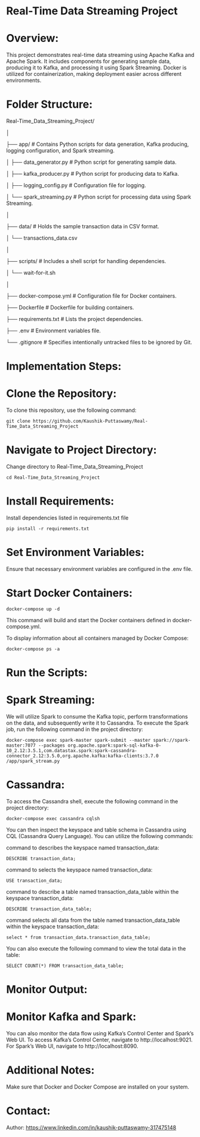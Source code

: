 # Real-Time Data Streaming Project

# Overview:

This project demonstrates real-time data streaming using Apache Kafka and Apache Spark. It includes components for generating sample data, producing it to Kafka, and processing it using Spark Streaming. Docker is utilized for containerization, making deployment easier across different environments.

# Folder Structure:

Real-Time_Data_Streaming_Project/

│

├── app/                           # Contains Python scripts for data generation, Kafka producing, logging configuration, and Spark streaming.

│   ├── data_generator.py          # Python script for generating sample data.

│   ├── kafka_producer.py          # Python script for producing data to Kafka.

│   ├── logging_config.py          # Configuration file for logging.

│   └── spark_streaming.py         # Python script for processing data using Spark Streaming.

│

├── data/                          # Holds the sample transaction data in CSV format.

│   └── transactions_data.csv

│

├── scripts/                       # Includes a shell script for handling dependencies.

│   └── wait-for-it.sh

│

├── docker-compose.yml            # Configuration file for Docker containers.

├── Dockerfile                    # Dockerfile for building containers.

├── requirements.txt              # Lists the project dependencies.

├── .env                          # Environment variables file.

└── .gitignore                    # Specifies intentionally untracked files to be ignored by Git.

# Implementation Steps:

# Clone the Repository:

To clone this repository, use the following command:

```git clone https://github.com/Kaushik-Puttaswamy/Real-Time_Data_Streaming_Project```

# Navigate to Project Directory:

Change directory to Real-Time_Data_Streaming_Project

```cd Real-Time_Data_Streaming_Project```

# Install Requirements:

Install dependencies listed in requirements.txt file

```pip install -r requirements.txt```

# Set Environment Variables:

Ensure that necessary environment variables are configured in the .env file.

# Start Docker Containers:

```docker-compose up -d```

This command will build and start the Docker containers defined in docker-compose.yml.

To display information about all containers managed by Docker Compose:

```docker-compose ps -a```

# Run the Scripts:

# Spark Streaming:

We will utilize Spark to consume the Kafka topic, perform transformations on the data, and subsequently write it to Cassandra. To execute the Spark job, run the following command in the project directory:

```docker-compose exec spark-master spark-submit --master spark://spark-master:7077 --packages org.apache.spark:spark-sql-kafka-0-10_2.12:3.5.1,com.datastax.spark:spark-cassandra-connector_2.12:3.5.0,org.apache.kafka:kafka-clients:3.7.0 /app/spark_stream.py```


# Cassandra:

To access the Cassandra shell, execute the following command in the project directory:

```docker-compose exec cassandra cqlsh```

You can then inspect the keyspace and table schema in Cassandra using CQL (Cassandra Query Language). You can utilize the following commands:

command to describes the keyspace named transaction_data:

```DESCRIBE transaction_data;```

command to selects the keyspace named transaction_data:

```USE transaction_data;```

command to describe a table named transaction_data_table within the keyspace transaction_data:

```DESCRIBE transaction_data_table;```

command selects all data from the table named transaction_data_table within the keyspace transaction_data:

```select * from transaction_data.transaction_data_table;```

You can also execute the following command to view the total data in the table:

```SELECT COUNT(*) FROM transaction_data_table;```

# Monitor Output:

# Monitor Kafka and Spark:

You can also monitor the data flow using Kafka’s Control Center and Spark’s Web UI. To access Kafka’s Control Center, navigate to http://localhost:9021. For Spark’s Web UI, navigate to http://localhost:8090.

# Additional Notes:

Make sure that Docker and Docker Compose are installed on your system.

# Contact:
Author: https://www.linkedin.com/in/kaushik-puttaswamy-317475148




